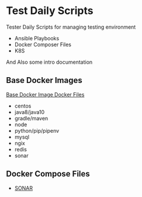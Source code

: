 # Test Daily Scripts

Tester Daily Scripts for managing testing environment

- Ansible Playbooks
- Docker Composer Files
- K8S 

And Also some intro documentation

## Base Docker Images

[Base Docker Image Docker Files](dockers/)

- centos
- java8/java10
- gradle/maven
- node
- python/pip/pipenv
- mysql
- ngix
- redis
- sonar

## Docker Compose Files

- [SONAR](dockers/sonar/doocker-compose.yml)